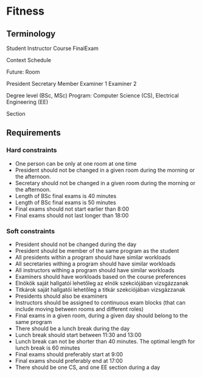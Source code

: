 # Fitness

## Terminology

Student
Instructor
Course
FinalExam

Context
Schedule

Future:
Room

President
Secretary
Member
Examiner 1
Examiner 2


Degree level (BSc, MSc)
Program: Computer Science (CS), Electrical Engineering (EE)

Section


## Requirements

### Hard constraints
-	One person can be only at one room at one time
- President should not be changed in a given room during the morning or the afternoon.
- Secretary should not be changed in a given room during the morning or the afternoon.
-	Length of BSc final exams is 40 minutes 
-	Length of BSc final exams is 50 minutes
- Final exams should not start earlier than 8:00
- Final exams should not last longer than 18:00

### Soft constraints
- President should not be changed during the day
- President should be member of the same program as the student
- All presidents within a program should have similar workloads
- All secretaries withing a program should have similar workloads
- All instructors withing a program should have similar workloads
- Examiners should have workloads based on the course preferences
- Elnökök saját hallgatói lehetőleg az elnök szekciójában vizsgázzanak
- Titkárok saját hallgatói lehetőleg a titkár szekciójában vizsgázzanak
- Presidents should also be examiners 
- Instructors should be assigned to continuous exam blocks (that can include moving between rooms and different roles)
- Final exams in a given room, during a given day should belong to the same program
- There should be a lunch break during the day
- Lunch break should start between 11:30 and 13:00 
- Lunch break can not be shorter than 40 minutes. The optimal length for lunch break is 60 minutes
- Final exams should preferably start at 9:00
- Final exams should preferably end at 17:00
- There should be one CS, and one EE section during a day





